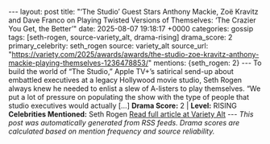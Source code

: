 --- layout: post title: "‘The Studio’ Guest Stars Anthony Mackie, Zoë Kravitz and Dave Franco on Playing Twisted Versions of Themselves: ‘The Crazier You Get, the Better’" date: 2025-08-07 19:18:17 +0000 categories: gossip tags: [seth-rogen, source-variety_alt, drama-rising] drama_score: 2 primary_celebrity: seth_rogen source: variety_alt source_url: "https://variety.com/2025/awards/awards/the-studio-zoe-kravitz-anthony-mackie-playing-themselves-1236478853/" mentions: {seth_rogen: 2} --- To build the world of “The Studio,” Apple TV+’s satirical send-up about embattled executives at a legacy Hollywood movie studio, Seth Rogen always knew he needed to enlist a slew of A-listers to play themselves. “We put a lot of pressure on populating the show with the type of people that studio executives would actually […] **Drama Score:** 2 | **Level:** RISING **Celebrities Mentioned:** Seth Rogen [Read full article at Variety Alt](https://variety.com/2025/awards/awards/the-studio-zoe-kravitz-anthony-mackie-playing-themselves-1236478853/) --- *This post was automatically generated from RSS feeds. Drama scores are calculated based on mention frequency and source reliability.*